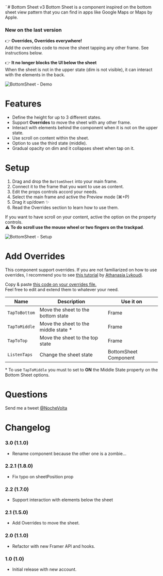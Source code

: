 ¨# Bottom Sheet v3
Bottom Sheet is a component inspired on the bottom sheet view pattern that you can find in apps like Google Maps or Maps by Apple.

### New on the last version
👉 **Overrides, Overrides everywhere!**  
Add the overrides code to move the sheet tapping  any other frame.  See instructions below.  

👉 **It no longer blocks the UI below the sheet**  
When the sheet is not in the upper state (dim is not visible), it can interact with the elements in the back.

![BottomSheet - Demo](https://nochevolta.me/img/bottomSheetScrollDemo240.gif)

# Features 
* Define the height for up to 3 different states.
* Support **Overrides** to move the sheet with any other frame.
* Interact with elements behind the component when it is not on the upper state.
* Use scroll on content within the sheet.
* Option to use the third state (middle).
* Gradual opacity on dim and it collapses sheet when tap on it.

# Setup
1. Drag and drop the `BottomSheet` into your main frame.
2. Connect it to the frame that you want to use as content.
3. Edit the props controls accord your needs.
4. Select the main frame and active the Preview mode (⌘+P)
5. Drag it up/down ✨
6. Read the Overrides section to learn how to use them.


If you want to have scroll on your content, active the option on the property controls.  
⚠️ **To do scroll use the mouse wheel or two fingers on the trackpad**.

![BottomSheet - Setup](https://nochevolta.me/img/bottomSheetSetup.gif)

# Add Overrides
This component support overrides. If you are not familiarized on how to use overrides, I recommend you to see [this tutorial](https://www.youtube.com/watch?v=oUuibJpD42g) by [Athanasia Lykoudi](https://twitter.com/sla1).

Copy & paste [this code on your overrides file.](https://pastebin.com/raw/DzZtkw6t)  
Feel free to edit and extend them to whatever your need.

| Name  | Description  | Use it on  |
|---|---|---|
| `TapToBottom`  |  Move the sheet to the bottom state |  Frame  |
| `TapToMiddle` | Move the sheet to the middle state *  |  Frame |
| `TapToTop`  | Move the sheet to the top state | Frame  |
|  `ListenTaps` |  Change the sheet state | BottomSheet Component  |

\* To use `TapToMiddle` you must to set to **ON** the Middle State property on the Bottom Sheet options.

# Questions
Send me a tweet [@NocheVolta](https://twitter.com/nochevolta "Open Twitter")


# Changelog
### 3.0 (1.1.0)  
* Rename component because the other one is a zombie...

### 2.2.1 (1.8.0)
* Fix typo on sheetPosition prop

### 2.2 (1.7.0)
* Support interaction with elements below the sheet

### 2.1 (1.5.0)
* Add Overrides to move the sheet.

### 2.0 (1.1.0)
* Refactor with new Framer API and hooks.

### 1.0 (1.0)
* Initial release with new account.